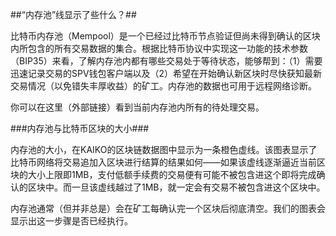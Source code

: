 ##“内存池”线显示了些什么？##

比特币内存池（Mempool）是一个已经过比特币节点验证但尚未得到确认的区块内所包含的所有交易数据的集合。根据比特币协议中实现这一功能的技术参数（BIP35）来看，了解内存池内都有哪些交易处于等待状态，能够帮到：（1）需要迅速记录交易的SPV钱包客户端以及（2）希望在开始确认新区块时尽快获知最新交易情况（以免错失丰厚收益）的矿工。内存池的数据也可用于远程网络诊断。

你可以在这里（外部链接）看到当前内存池内所有的待处理交易。

###内存池与比特币区块的大小###

内存池的大小，在KAIKO的区块链数据图中显示为一条橙色虚线。该图表显示了比特币网络将交易追加入区块进行结算的结果如何——如果该虚线逐渐逼近当前区块的大小上限即1MB，支付低额手续费的交易便有可能不被包含进这个即将完成确认的区块中。而一旦该虚线越过了1MB，就一定会有交易不被包含进这个区块中。

内存池通常（但并非总是）会在矿工每确认完一个区块后彻底清空。我们的图表会显示出这一步骤是否已经执行。
